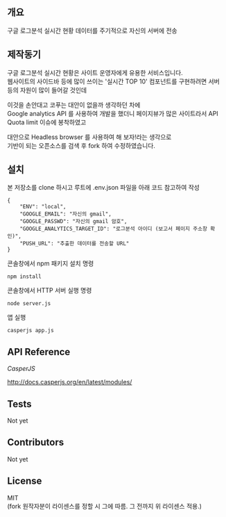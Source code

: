 ## 개요

구글 로그분석 실시간 현황 데이터를 주기적으로 자신의 서버에 전송

## 제작동기

구글 로그분석 실시간 현황은 사이트 운영자에게 유용한 서비스입니다.  
웹사이트의 사이드바 등에 많이 쓰이는 '실시간 TOP 10' 컴포넌트를 구현하려면
서버 등의 자원이 많이 들어갈 것인데  

이것을 손안대고 코푸는 대안이 없을까 생각하던 차에  
Google analytics API 를 사용하여 개발을 했더니
페이지뷰가 많은 사이트라서 API Quota limit 이슈에 봉착하였고  

대안으로 Headless browser 를 사용하여 해 보자!라는 생각으로  
기반이 되는 오픈소스를 검색 후 fork 하여 수정하였습니다.

## 설치

본 저장소를 clone 하시고
루트에 .env.json 파일을 아래 코드 참고하여 작성

```
{
    "ENV": "local",
    "GOOGLE_EMAIL": "자신의 gmail",
    "GOOGLE_PASSWD": "자신의 gmail 암호",
    "GOOGLE_ANALYTICS_TARGET_ID": "로그분석 아이디 (보고서 페이지 주소창 확인)",
    "PUSH_URL": "추출한 데이터를 전송할 URL"
}
```

콘솔창에서 npm 패키지 설치 명령

`npm install`

콘솔창에서 HTTP 서버 실행 명령

`node server.js`

앱 실행

`casperjs app.js`

## API Reference

*CasperJS*

http://docs.casperjs.org/en/latest/modules/

## Tests

Not yet

## Contributors

Not yet

## License

MIT  
(fork 원작자분이 라이센스를 정할 시 그에 따름. 그 전까지 위 라이센스 적용.)
